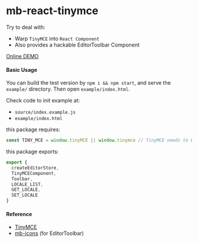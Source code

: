 # mb-react-tinymce

Try to deal with:
* Warp `TinyMCE` into `React Component`
* Also provides a hackable EditorToolbar Component

[Online DEMO](https://mockingbot.github.io/mb-react-tinymce/)

#### Basic Usage

You can build the test version by `npm i && npm start`,
and serve the `example/` directory.
Then open `example/index.html`.

Check code to init example at:
- `source/index.example.js`
- `example/index.html`

this package requires: 

```js
const TINY_MCE = window.tinyMCE || window.tinymce // TinyMCE needs to be loaded
```

this package exports: 

```js
export {
  createEditorStore,
  TinyMCEComponent,
  Toolbar,
  LOCALE_LIST,
  GET_LOCALE,
  SET_LOCALE
}
```

#### Reference

- [TinyMCE](https://www.tinymce.com/)
- [mb-icons](https://github.com/mockingbot/mb-icons) (for EditorToolbar)

